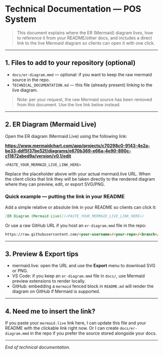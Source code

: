 # Technical Documentation — POS System

> This document explains where the ER (Mermaid) diagram lives, how to reference it from your README/other docs, and includes a direct link to the live Mermaid diagram so clients can open it with one click.

---

## 1. Files to add to your repository (optional)

* `docs/er-diagram.mmd` — optional: if you want to keep the raw mermaid source in the repo.
* `TECHNICAL_DOCUMENTATION.md` — this file (already present) linking to the live diagram.

> Note: per your request, the raw Mermaid source has been removed from this document. Use the live link below instead.

---

## 2. ER Diagram (Mermaid Live)

Open the ER diagram (Mermaid Live) using the following link:

**https://www.mermaidchart.com/app/projects/c70298c0-9143-4e2a-be33-ddf5f37be52f/diagrams/e670b369-e66a-4e90-890c-c11872abed9a/version/v0.1/edit**

```
<PASTE_YOUR_MERMAID_LIVE_LINK_HERE>
```

Replace the placeholder above with your actual mermaid.live URL. When the client clicks that link they will be taken directly to the rendered diagram where they can preview, edit, or export SVG/PNG.

### Quick example — putting the link in your README

Add a simple relative or absolute link in your README so clients can click it:

```md
[ER Diagram (Mermaid Live)](<PASTE_YOUR_MERMAID_LIVE_LINK_HERE>)
```

Or use a raw GitHub URL if you host an `er-diagram.mmd` file in the repo:

```md
https://raw.githubusercontent.com/<your-username>/<your-repo>/<branch>/docs/er-diagram.mmd
```

---

## 3. Preview & Export tips

* mermaid.live: open the URL and use the **Export** menu to download SVG or PNG.
* VS Code: if you keep an `er-diagram.mmd` file in `docs/`, use Mermaid preview extensions to render locally.
* GitHub: embedding a `mermaid` fenced block in `README.md` will render the diagram on GitHub if Mermaid is supported.

---

## 4. Need me to insert the link?

If you paste your `mermaid.live` link here, I can update this file and your README with the clickable link right now. Or I can create `docs/er-diagram.mmd` in the repo if you prefer the source stored alongside your docs.

---

*End of technical documentation.*
